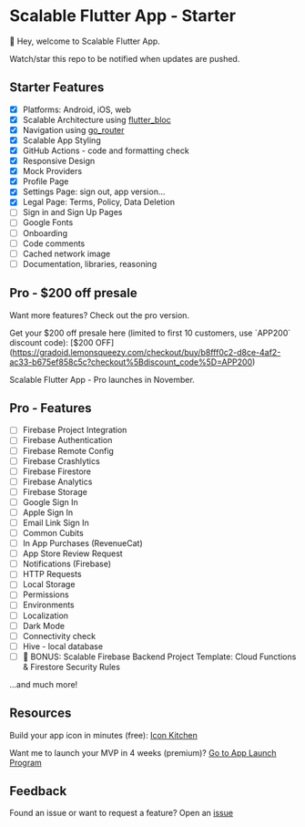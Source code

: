 # Scalable Flutter App - Starter

👋 Hey, welcome to Scalable Flutter App.

Watch/star this repo to be notified when updates are pushed.

## Starter Features

- [X] Platforms: Android, iOS, web
- [X] Scalable Architecture using [flutter_bloc](https://bloclibrary.dev/)
- [X] Navigation using [go_router](https://pub.dev/packages/go_router)
- [X] Scalable App Styling
- [X] GitHub Actions - code and formatting check
- [X] Responsive Design
- [X] Mock Providers
- [X] Profile Page
- [X] Settings Page: sign out, app version...
- [X] Legal Page: Terms, Policy, Data Deletion
- [ ] Sign in and Sign Up Pages
- [ ] Google Fonts
- [ ] Onboarding
- [ ] Code comments
- [ ] Cached network image
- [ ] Documentation, libraries, reasoning

## Pro - $200 off presale

Want more features? Check out the pro version.

Get your $200 off presale here (limited to first 10 customers, use `APP200` discount code): [$200 OFF](https://gradoid.lemonsqueezy.com/checkout/buy/b8fff0c2-d8ce-4af2-ac33-b675ef858c5c?checkout%5Bdiscount_code%5D=APP200)

Scalable Flutter App - Pro launches in November.

## Pro - Features

- [ ] Firebase Project Integration
- [ ] Firebase Authentication
- [ ] Firebase Remote Config
- [ ] Firebase Crashlytics
- [ ] Firebase Firestore
- [ ] Firebase Analytics
- [ ] Firebase Storage
- [ ] Google Sign In
- [ ] Apple Sign In
- [ ] Email Link Sign In
- [ ] Common Cubits
- [ ] In App Purchases (RevenueCat)
- [ ] App Store Review Request
- [ ] Notifications (Firebase)
- [ ] HTTP Requests
- [ ] Local Storage
- [ ] Permissions
- [ ] Environments
- [ ] Localization
- [ ] Dark Mode
- [ ] Connectivity check
- [ ] Hive - local database
- [ ] 🎉 BONUS: Scalable Firebase Backend Project Template: Cloud Functions & Firestore Security Rules

...and much more!

## Resources

Build your app icon in minutes (free): [Icon Kitchen](https://icon.kitchen/)

Want me to launch your MVP in 4 weeks (premium)? [Go to App Launch Program](https://applaunchprogram.com/)

## Feedback

Found an issue or want to request a feature? Open an [issue](https://github.com/Gradoid/scalable_flutter_app_starter/issues)
